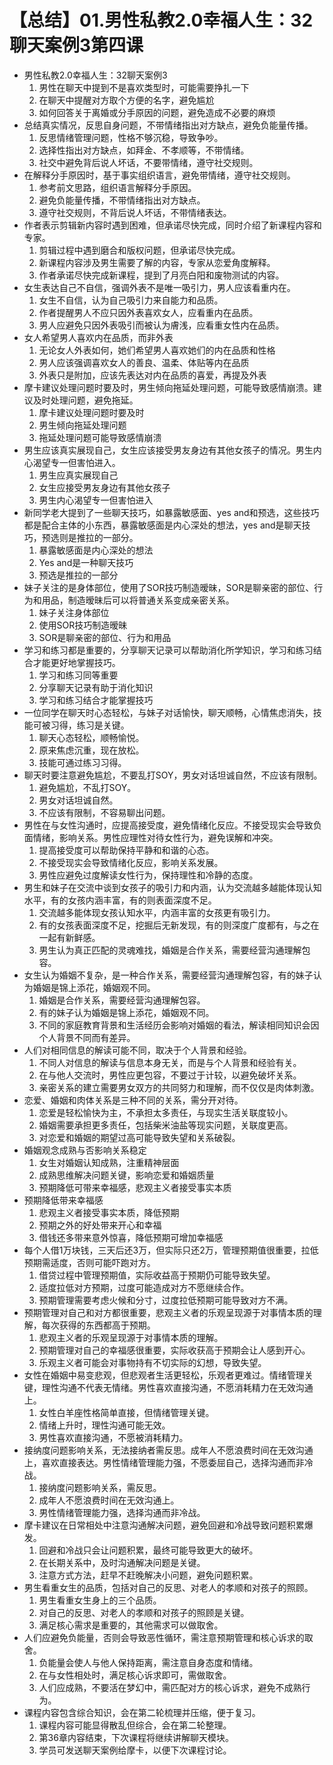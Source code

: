 # 【总结】01.男性私教2.0幸福人生：32聊天案例3第四课

-   男性私教2.0幸福人生：32聊天案例3
    1.  男性在聊天中提到不是喜欢类型时，可能需要挣扎一下
    2.  在聊天中提醒对方取个方便的名字，避免尴尬
    3.  如何回答关于离婚或分手原因的问题，避免造成不必要的麻烦
-   总结真实情况，反思自身问题，不带情绪指出对方缺点，避免负能量传播。
    1.  反思情绪管理问题，性格不够沉稳，导致争吵。
    2.  选择性指出对方缺点，如拜金、不孝顺等，不带情绪。
    3.  社交中避免背后说人坏话，不要带情绪，遵守社交规则。
-   在解释分手原因时，基于事实组织语言，避免带情绪，遵守社交规则。
    1.  参考前文思路，组织语言解释分手原因。
    2.  避免负能量传播，不带情绪指出对方缺点。
    3.  遵守社交规则，不背后说人坏话，不带情绪表达。
-   作者表示剪辑新内容时遇到困难，但承诺尽快完成，同时介绍了新课程内容和专家。
    1.  剪辑过程中遇到磨合和版权问题，但承诺尽快完成。
    2.  新课程内容涉及男生需要了解的内容，专家从恋爱角度解释。
    3.  作者承诺尽快完成新课程，提到了月亮白阳和废物测试的内容。
-   女生表达自己不自信，强调外表不是唯一吸引力，男人应该看重内在。
    1.  女生不自信，认为自己吸引力来自能力和品质。
    2.  作者提醒男人不应只因外表喜欢女人，应看重内在品质。
    3.  男人应避免只因外表吸引而被认为膚浅，应看重女性内在品质。
-   女人希望男人喜欢内在品质，而非外表
    1.  无论女人外表如何，她们希望男人喜欢她们的内在品质和性格
    2.  男人应该强调喜欢女人的善良、温柔、体贴等内在品质
    3.  外表只是附加，应该先表达对内在品质的喜爱，再提及外表
-   摩卡建议处理问题时要及时，男生倾向拖延处理问题，可能导致感情崩溃。建议及时处理问题，避免拖延。
    1.  摩卡建议处理问题时要及时
    2.  男生倾向拖延处理问题
    3.  拖延处理问题可能导致感情崩溃
-   男生应该真实展现自己，女生应该接受男友身边有其他女孩子的情况。男生内心渴望专一但害怕进入。
    1.  男生应真实展现自己
    2.  女生应接受男友身边有其他女孩子
    3.  男生内心渴望专一但害怕进入
-   新同学老大提到了一些聊天技巧，如暴露敏感面、yes and和预选，这些技巧都是配合主体的小东西，暴露敏感面是内心深处的想法，yes and是聊天技巧，预选则是推拉的一部分。
    1.  暴露敏感面是内心深处的想法
    2.  Yes and是一种聊天技巧
    3.  预选是推拉的一部分
-   妹子关注的是身体部位，使用了SOR技巧制造暧昧，SOR是聊亲密的部位、行为和用品，制造暧昧后可以将普通关系变成亲密关系。
    1.  妹子关注身体部位
    2.  使用SOR技巧制造暧昧
    3.  SOR是聊亲密的部位、行为和用品
-   学习和练习都是重要的，分享聊天记录可以帮助消化所学知识，学习和练习结合才能更好地掌握技巧。
    1.  学习和练习同等重要
    2.  分享聊天记录有助于消化知识
    3.  学习和练习结合才能掌握技巧
-   一位同学在聊天时心态轻松，与妹子对话愉快，聊天顺畅，心情焦虑消失，技能可被习得，练习是关键。
    1.  聊天心态轻松，顺畅愉悦。
    2.  原来焦虑沉重，现在放松。
    3.  技能可通过练习习得。
-   聊天时要注意避免尴尬，不要乱打SOY，男女对话坦诚自然，不应该有限制。
    1.  避免尴尬，不乱打SOY。
    2.  男女对话坦诚自然。
    3.  不应该有限制，不容易聊出问题。
-   男性在与女性沟通时，应提高接受度，避免情绪化反应。不接受现实会导致负面情绪，影响关系。男性应理性对待女性行为，避免误解和冲突。
    1.  提高接受度可以帮助保持平静和和谐的心态。
    2.  不接受现实会导致情绪化反应，影响关系发展。
    3.  男性应避免过度解读女性行为，保持理性和冷静的态度。
-   男生和妹子在交流中谈到女孩子的吸引力和内涵，认为交流越多越能体现认知水平，有的女孩内涵丰富，有的则表面深度不足。
    1.  交流越多能体现女孩认知水平，内涵丰富的女孩更有吸引力。
    2.  有的女孩表面深度不足，挖掘后无新发现，有的则深度广度都有，与之在一起有新鲜感。
    3.  男生认为真正匹配的灵魂难找，婚姻是合作关系，需要经营沟通理解包容。
-   女生认为婚姻不复杂，是一种合作关系，需要经营沟通理解包容，有的妹子认为婚姻是锦上添花，婚姻观不同。
    1.  婚姻是合作关系，需要经营沟通理解包容。
    2.  有的妹子认为婚姻是锦上添花，婚姻观不同。
    3.  不同的家庭教育背景和生活经历会影响对婚姻的看法，解读相同知识会因个人背景不同而有差异。
-   人们对相同信息的解读可能不同，取决于个人背景和经验。
    1.  不同人对信息的解读与信息本身无关，而是与个人背景和经验有关。
    2.  在与他人交流时，男性应更包容，不要过于计较，以避免破坏关系。
    3.  亲密关系的建立需要男女双方的共同努力和理解，而不仅仅是肉体刺激。
-   恋爱、婚姻和肉体关系是三种不同的关系，需分开对待。
    1.  恋爱是轻松愉快为主，不承担太多责任，与现实生活关联度较小。
    2.  婚姻需要承担更多责任，包括柴米油盐等现实问题，关联度更高。
    3.  对恋爱和婚姻的期望过高可能导致失望和关系破裂。
-   婚姻观念成熟与否影响关系稳定
    1.  女生对婚姻认知成熟，注重精神层面
    2.  成熟思维解决问题关键，影响恋爱和婚姻质量
    3.  预期降低可带来幸福感，悲观主义者接受事实本质
-   预期降低带来幸福感
    1.  悲观主义者接受事实本质，降低预期
    2.  预期之外的好处带来开心和幸福
    3.  借钱还多带来意外惊喜，降低预期可增加幸福感
-   每个人借1万块钱，三天后还3万，但实际只还2万，管理预期值很重要，拉低预期需适度，否则可能吓跑对方。
    1.  借贷过程中管理预期值，实际收益高于预期仍可能导致失望。
    2.  适度拉低对方预期，过度可能造成对方不愿继续合作。
    3.  预期管理需要考虑火候和分寸，过度拉低预期可能导致对方不满。
-   预期管理对自己和对方都很重要，悲观主义者的乐观呈现源于对事情本质的理解，每次获得的东西都高于预期。
    1.  悲观主义者的乐观呈现源于对事情本质的理解。
    2.  预期管理对自己的幸福感很重要，实际收获高于预期会让人感到开心。
    3.  乐观主义者可能会对事物持有不切实际的幻想，导致失望。
-   女性在婚姻中易变悲观，但悲观者生活更轻松，乐观者更难过。情绪管理关键，理性沟通不代表无情绪。男性喜欢直接沟通，不愿消耗精力在无效沟通上。
    1.  女性白羊座性格简单直接，但情绪管理关键。
    2.  情绪上升时，理性沟通可能无效。
    3.  男性喜欢直接沟通，不愿被消耗精力。
-   接纳度问题影响关系，无法接纳者需反思。成年人不愿浪费时间在无效沟通上，喜欢直接表达。男性情绪管理能力强，不愿委屈自己，选择沟通而非冷战。
    1.  接纳度问题影响关系，需反思。
    2.  成年人不愿浪费时间在无效沟通上。
    3.  男性情绪管理能力强，选择沟通而非冷战。
-   摩卡建议在日常相处中注意沟通解决问题，避免回避和冷战导致问题积累爆发。
    1.  回避和冷战只会让问题积累，最终可能导致更大的破坏。
    2.  在长期关系中，及时沟通解决问题是关键。
    3.  注意方式方法，赶早不赶晚解决小问题，避免问题积累。
-   男生看重女生的品质，包括对自己的反思、对老人的孝顺和对孩子的照顾。
    1.  男生看重女生身上的三个品质。
    2.  对自己的反思、对老人的孝顺和对孩子的照顾是关键。
    3.  满足核心需求是重要的，其他需求可以做取舍。
-   人们应避免负能量，否则会导致恶性循环，需注意预期管理和核心诉求的取舍。
    1.  负能量会使人与他人保持距离，需注意自身态度和情绪。
    2.  在与女性相处时，满足核心诉求即可，需做取舍。
    3.  人们应成熟，不要活在梦幻中，需匹配对方的核心诉求，避免不成熟行为。
-   课程内容包含综合知识，会在第二轮梳理并压缩，便于复习。
    1.  课程内容可能显得散乱但综合，会在第二轮整理。
    2.  第36章内容结束，下次课程将继续讲解聊天模块。
    3.  学员可发送聊天案例给摩卡，以便下次课程讨论。